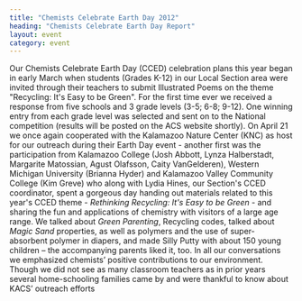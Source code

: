 ```yaml
---
title: "Chemists Celebrate Earth Day 2012"
heading: "Chemists Celebrate Earth Day Report"
layout: event
category: event
---
```


Our Chemists Celebrate Earth Day (CCED) celebration plans this year
began in early March when students (Grades K-12) in our Local Section
area were invited through their teachers to submit Illustrated Poems
on the theme "Recycling: It's Easy to be Green". For the first time
ever we received a response from five schools and 3 grade levels (3-5;
6-8; 9-12).  One winning entry from each grade level was selected and
sent on to the National competition (results will be posted on the ACS
website shortly).  On April 21 we once again cooperated with the
Kalamazoo Nature Center (KNC) as host for our outreach during their
Earth Day event - another first was the participation from Kalamazoo
College (Josh Abbott, Lynza Halberstadt, Margarite Matossian, Agust
Olafsson, Caity VanGelderen), Western Michigan University (Brianna
Hyder) and Kalamazoo Valley Community College (Kim Greve) who along
with Lydia Hines, our Section's CCED coordinator, spent a gorgeous day
handing out materials related to this year's CCED theme - *Rethinking
Recycling: It's Easy to be Green* - and sharing the fun and
applications of chemistry with visitors of a large age range. We
talked about *Green Parenting*, Recycling codes, talked about *Magic
Sand* properties, as well as polymers and the use of super- absorbent
polymer in diapers, and made Silly Putty with about 150 young children
– the accompanying parents liked it, too. In all our conversations we
emphasized chemists’ positive contributions to our environment. Though
we did not see as many classroom teachers as in prior years several
home-schooling families came by and were thankful to know about KACS’
outreach efforts